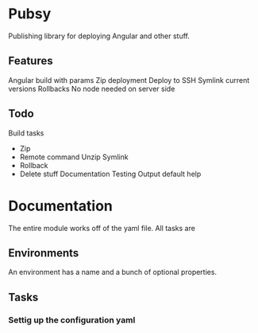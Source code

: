# Pubsy
Publishing library for deploying Angular and other stuff.

## Features
Angular build with params
Zip deployment
Deploy to SSH
Symlink current versions
Rollbacks
No node needed on server side

## Todo
Build tasks
- Zip 
- Remote command
  Unzip
  Symlink
- Rollback
- Delete stuff
Documentation
Testing
Output default help

# Documentation
The entire module works off of the yaml file. All tasks are 

## Environments
An environment has a name and a bunch of optional properties. 

## Tasks

### Settig up the configuration yaml
